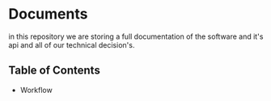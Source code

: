 # Documents
in this repository we are storing a full documentation of the software and it's api and all of our technical decision's.


## Table of Contents

- Workflow
